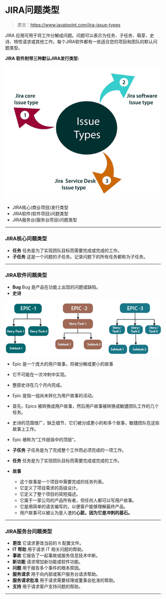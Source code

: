# JIRA问题类型

> 原文：<https://www.javatpoint.com/jira-issue-types>

JIRA 应用可用于将工作分解成问题。问题可以表示为任务、子任务、萌芽、史诗、特性请求或其他工作。每个JIRA软件都有一些适合您的项目和团队的默认问题类型。

**JIRA 软件附带三种默认JIRA发行类型:**

![Jira Issue Types](img/ef2cd32ac9335e1c36fe501b3410955c.png)

*   JIRA核心(商业项目)发行类型
*   JIRA软件(软件项目)问题类型
*   JIRA服务台(服务台项目)问题类型

* * *

### JIRA核心问题类型

*   **任务**
    任务是为了实现团队目标而需要完成或完成的工作。
*   **子任务**
    这是一个问题的子任务。记录问题下的所有任务都称为子任务。

* * *

### JIRA软件问题类型

*   **Bug**
    Bug 是产品在功能上出现的问题或缺陷。
*   **史诗**

![Jira Issue Types](img/0cd44cd7f7f83c52aaaf54cf8c7d5180.png)

*   Epic 是一个庞大的用户故事，将被分解成更小的故事
*   它不可能在一次冲刺中实现。
*   整部史诗在几个月内完成。
*   Epic 是指一组尚未转化为用户故事的活动。
*   首先，Epics 被转换成用户故事，然后用户故事被转换成敏捷团队工作的几个任务。
*   史诗的范围很广，缺乏细节，它们被分成更小的和多个故事，敏捷团队在这些故事上工作。
*   Epic 被称为“工作层级中的顶层”。

*   **子任务**
    子任务是为了完成整个工作而必须完成的一项工作。
*   **任务**
    任务是为了实现团队目标而需要完成或完成的工作。
*   **故事**
    *   这个故事是一个项目中需要完成的任务列表。
    *   它定义了项目需求的高级设计。
    *   它定义了整个项目的简短描述。
    *   它属于一家公司的产品所有者，但任何人都可以写用户故事。
    *   它是用简单的语言编写的，以便客户能够理解最终产品。
    *   用户故事可以被认为是人渣的**心脏，因为它是冲刺的基石。**

* * *

### JIRA服务台问题类型

*   **更改**
    它请求更改当前的 It 配置文件。
*   **IT 帮助**
    用于请求 IT 相关问题的帮助。
*   **事故**
    它报告了一起事故或服务信息技术中断。
*   **新功能**
    请求增加新功能或软件功能。
*   **问题**
    用于报告多个事件的根本原因。
*   **服务请求**
    用于向内部或客户服务台请求帮助。
*   **服务请求批准**
    用于请求需要经理或董事会批准的帮助。
*   **支持**
    用于请求客户支持问题的帮助。

* * *